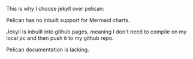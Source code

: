 This is why I choose jekyll over pelican:

Pelican has no inbuilt support for Mermaid charts.

Jekyll is inbuilt into github pages, meaning I don't need to compile on my local pc and then push it to my github repo.

Pelican documentation is lacking.
